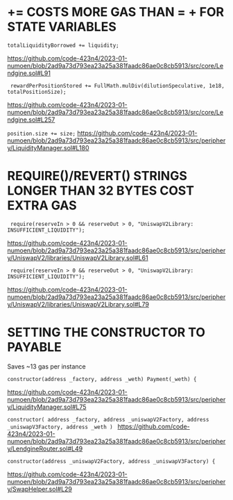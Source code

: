 # <X> += <Y> COSTS MORE GAS THAN <X> = <X> + <Y> FOR STATE VARIABLES

  ` totalLiquidityBorrowed += liquidity; `

 https://github.com/code-423n4/2023-01-numoen/blob/2ad9a73d793ea23a25a381faadc86ae0c8cb5913/src/core/Lendgine.sol#L91

   ` rewardPerPositionStored += FullMath.mulDiv(dilutionSpeculative, 1e18, totalPositionSize);`

https://github.com/code-423n4/2023-01-numoen/blob/2ad9a73d793ea23a25a381faadc86ae0c8cb5913/src/core/Lendgine.sol#L257

   ` position.size += size; `
https://github.com/code-423n4/2023-01-numoen/blob/2ad9a73d793ea23a25a381faadc86ae0c8cb5913/src/periphery/LiquidityManager.sol#L180

#  REQUIRE()/REVERT() STRINGS LONGER THAN 32 BYTES COST EXTRA GAS
  `  require(reserveIn > 0 && reserveOut > 0, "UniswapV2Library: INSUFFICIENT_LIQUIDITY"); `

https://github.com/code-423n4/2023-01-numoen/blob/2ad9a73d793ea23a25a381faadc86ae0c8cb5913/src/periphery/UniswapV2/libraries/UniswapV2Library.sol#L61

  `  require(reserveIn > 0 && reserveOut > 0, "UniswapV2Library: INSUFFICIENT_LIQUIDITY"); `

https://github.com/code-423n4/2023-01-numoen/blob/2ad9a73d793ea23a25a381faadc86ae0c8cb5913/src/periphery/UniswapV2/libraries/UniswapV2Library.sol#L79

# SETTING THE CONSTRUCTOR TO PAYABLE
 Saves ~13 gas per instance

 ` constructor(address _factory, address _weth) Payment(_weth) { `

https://github.com/code-423n4/2023-01-numoen/blob/2ad9a73d793ea23a25a381faadc86ae0c8cb5913/src/periphery/LiquidityManager.sol#L75

` constructor(
    address _factory,
    address _uniswapV2Factory,
    address _uniswapV3Factory,
    address _weth
  )  `
https://github.com/code-423n4/2023-01-numoen/blob/2ad9a73d793ea23a25a381faadc86ae0c8cb5913/src/periphery/LendgineRouter.sol#L49

  ` constructor(address _uniswapV2Factory, address _uniswapV3Factory) { `

https://github.com/code-423n4/2023-01-numoen/blob/2ad9a73d793ea23a25a381faadc86ae0c8cb5913/src/periphery/SwapHelper.sol#L29














